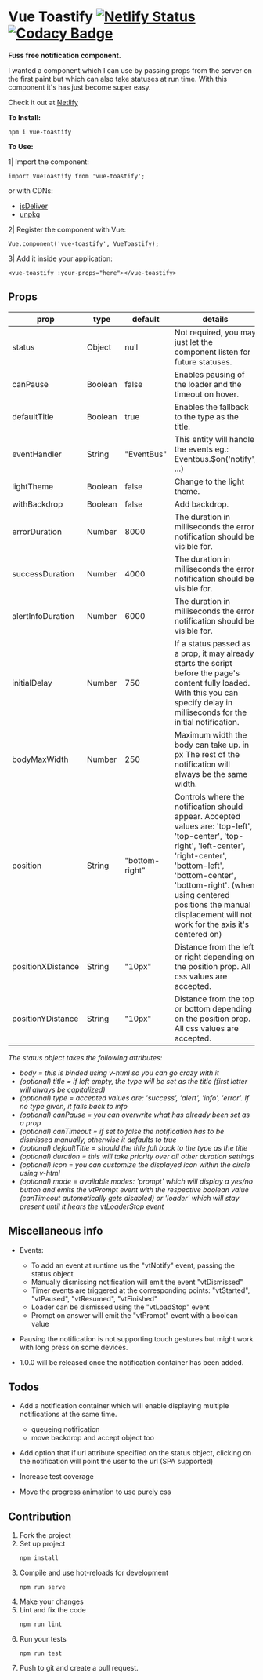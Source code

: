 # Vue Toastify [![Netlify Status](https://api.netlify.com/api/v1/badges/bc0cc717-a41e-4317-85d5-bc0ba745b3a5/deploy-status)](https://app.netlify.com/sites/vue-toastify/deploys) [![Codacy Badge](https://api.codacy.com/project/badge/Grade/b79acdee41174ed6a25d94e9be8371a7)](https://www.codacy.com/app/nandi95/vue-toastify?utm_source=github.com&amp;utm_medium=referral&amp;utm_content=nandi95/vue-toastify&amp;utm_campaign=Badge_Grade)

**Fuss free notification component.**

I wanted a component which I can use by passing props from the server on the first paint but which can also take statuses at run time. With this component it's has just become super easy.

Check it out at [Netlify](https://vue-toastify.netlify.com/)


**To Install:**

```
npm i vue-toastify
```

**To Use:**

1| Import the component:

```
import VueToastify from 'vue-toastify';
```
or with CDNs:
 - [jsDeliver](https://cdn.jsdelivr.net/npm/vue-toastify@latest)
 - [unpkg](https://unpkg.com/vue-toastify@0.3.0/dist/vue-toastify.umd.min.js)

2|  Register the component with Vue:

```
Vue.component('vue-toastify', VueToastify);
```

3| Add it inside your application:

```
<vue-toastify :your-props="here"></vue-toastify>
``` 

**Props**
-
 prop | type | default | details |
---|---|---|---
| status | Object | null | Not required, you may just let the component listen for future statuses. |
| canPause | Boolean | false | Enables pausing of the loader and the timeout on hover. |
| defaultTitle | Boolean | true | Enables the fallback to the type as the title. |
| eventHandler | String | "EventBus" | This entity will handle the events eg.: Eventbus.$on('notify', ...) |
| lightTheme | Boolean | false | Change to the light theme. |
| withBackdrop | Boolean | false | Add backdrop. |
| errorDuration | Number | 8000 | The duration in milliseconds the error notification should be visible for. |
| successDuration | Number | 4000 | The duration in milliseconds the error notification should be visible for. |
| alertInfoDuration | Number | 6000 | The duration in milliseconds the error notification should be visible for. |
| initialDelay | Number | 750 | If a status passed as a prop, it may already starts the script before the page's content fully loaded. With this you can specify delay in milliseconds for the initial notification. |
| bodyMaxWidth | Number | 250 | Maximum width the body can take up. in px The rest of the notification will always be the same width. |
| position|String|"bottom-right"| Controls where the notification should appear. Accepted values are: 'top-left', 'top-center', 'top-right', 'left-center', 'right-center', 'bottom-left',  'bottom-center', 'bottom-right'. (when using centered positions the manual displacement will not work for the axis it's centered on)|
| positionXDistance | String | "10px" | Distance from the left or right depending on the position prop. All css values are accepted. |
| positionYDistance | String | "10px" | Distance from the top or bottom depending on the position prop. All css values are accepted. |

*The status object takes the following attributes:*
 - *body = this is binded using v-html so you can go crazy with it*
 - *(optional) title = if left empty, the type will be set as the title (first letter will always be capitalized)*
 - *(optional) type =  accepted values are: 'success', 'alert', 'info', 'error'. If no type given, it falls back to info*
 - *(optional) canPause = you can overwrite what has already been set as
   a prop*
 - *(optional) canTimeout = if set to false the notification has to be dismissed manually, otherwise it defaults to true*
- *(optional) defaultTitle = should the title fall back to the type as the title*
- *(optional) duration = this will take priority over all other duration settings*
- *(optional) icon = you can customize the displayed icon within the circle using v-html*
- *(optional) mode = available modes: 'prompt' which will display a yes/no button and emits the vtPrompt event with the respective boolean value (canTimeout automatically gets disabled) or 'loader' which will stay present until it hears the vtLoaderStop event*

**Miscellaneous info**
-
- Events:
  - To add an event at runtime us the "vtNotify" event, passing the status object
  - Manually dismissing notification will emit the event "vtDismissed"
  - Timer events are triggered at the corresponding points: "vtStarted", "vtPaused", "vtResumed", "vtFinished"
  - Loader can be dismissed using the "vtLoadStop" event
  - Prompt on answer will emit the "vtPrompt" event with a boolean value

 - Pausing the notification is not supporting touch gestures but might work with long press on some devices.
 
 - 1.0.0 will be released once the notification container has been added.
 
**Todos**
-
 - Add a notification container which will enable displaying multiple notifications at the same time.
    - queueing notification
    - move backdrop and accept object too
 
- Add option that if url attribute specified on the status object, clicking on the notification
 will point the user to the url (SPA supported)

- Increase test coverage

- Move the progress animation to use purely css

**Contribution**
-
1. Fork the project
2. Set up project
    ```
    npm install
    ```
3. Compile and use hot-reloads for development
    ```
    npm run serve
    ```
4. Make your changes
5. Lint and fix the code
    ```
    npm run lint
    ```
6. Run your tests
    ```
    npm run test
    ```
7. Push to git and create a pull request.
